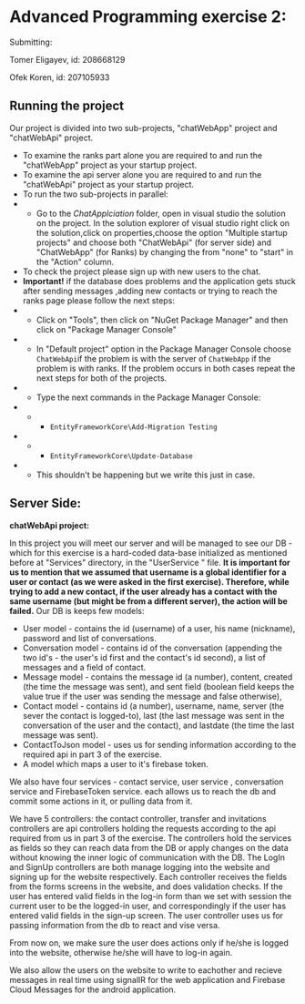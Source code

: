 ﻿

# Advanced Programming exercise 2:
Submitting:

Tomer Eligayev, id: 208668129

Ofek Koren, id: 207105933

## **Running the project**	
Our project is divided into two sub-projects, "chatWebApp" project and "chatWebApi" project.
-  To examine the ranks part alone you are required to and run the "chatWebApp" project as your startup project. 
- To examine the api server alone you are required to and run the "chatWebApi" project as your startup project. 
-  To run the two sub-projects in parallel:
-   - Go to the *ChatApplciation* folder, open in visual studio the solution on the project. In the solution explorer of visual studio right click on the solution,click on properties,choose the option "Multiple startup projects" and choose both "ChatWebApi" (for server side) and "ChatWebApp" (for Ranks) by changing the from "none" to "start" in the "Action" column.
- To check the project please sign up with new users to the chat.
- **Important!** if the database does problems and the application gets stuck after sending messages ,adding new contacts or trying to reach the ranks page please follow the next steps:
- - Click on "Tools", then click on "NuGet Package Manager" and then click on "Package Manager Console"
- - In "Default project" option in the Package Manager Console choose `ChatWebApi`if the problem is with the server of `ChatWebApp` if the problem is with ranks. If the problem occurs in both cases repeat the next steps for both of the projects.
- - Type the next commands in the Package Manager Console:
- - - `EntityFrameworkCore\Add-Migration Testing` 
- - - `EntityFrameworkCore\Update-Database`
- - This shouldn't be happening but we write this just in case.


## **Server Side:**
**chatWebApi project:**

In this project you will meet our server and will be managed to see our DB - which for this exercise is a hard-coded data-base initialized as mentioned before at "Services" directory, in the "UserService " file.
**It is important for us to mention that we assumed that username is a global identifier for a user or contact (as we were asked in the first exercise). Therefore, while trying to add a new contact, if the user already has a contact with the same username (but might be from a different server), the action will be failed.**
Our DB is keeps few models:
- User model - contains the id (username) of a user, his name (nickname), password and list of conversations.
- Conversation model - contains id of the conversation (appending the two id's - the user's id first and the contact's id second), a list of messages and a field of contact.
- Message model - contains the message id (a number), content, created (the time the message was sent), and sent field (boolean field keeps the value true if the user was sending the message and false otherwise),
- Contact model - contains id (a number), username, name, server (the sever the contact is logged-to), last (the last message was sent in the conversation of the user and the contact), and lastdate (the time the last message was sent).
- ContactToJson model - uses us for sending information according to the required api in part 3 of the exercise.
- A model which maps a user to it's firebase token.

We also have four services - contact service, user service , conversation service and FirebaseToken service. each allows us to reach the db and commit some actions in it, or pulling data from it.

We have 5 controllers: the contact controller, transfer and invitations controllers are api controllers holding the requests according to the api required from us in part 3 of the exercise. The controllers hold the services as fields so they can reach data from the DB or apply changes on the data without knowing the inner logic of communication with the DB.
The LogIn and SignUp controllers are both manage logging into the website and signing up for the website respectively. Each controller receives the fields from the forms screens in the website, and does validation checks. If the user has entered valid fields in the log-in form than we set with session the current user to be the logged-in user, and correspondingly if the user has entered valid fields in the sign-up screen.
The user controller uses us for passing information from the db to react and vise versa.

From now on, we make sure the user does actions only if he/she is logged into the website, otherwise he/she will have to log-in again. 

We also allow the users on the website to write to eachother and recieve messages in real time using signalIR for the web application and Firebase Cloud Messages for the android application.
